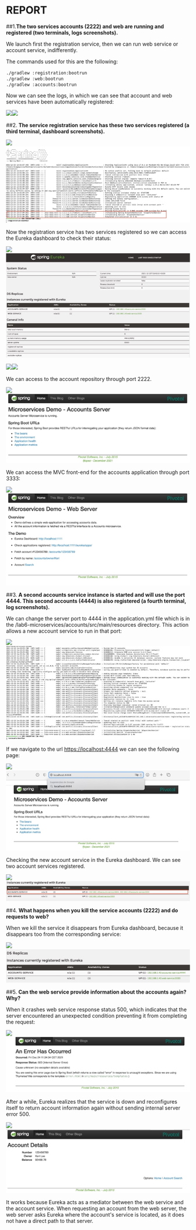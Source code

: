 ﻿# REPORT
##1.**The two services accounts (2222) and web are running and registered (two terminals, logs screenshots).**

We launch first the registration service, then we can run web service or account service, indifferently.

The commands used for this are the following:
```
./gradlew :registration:bootrun
./gradlew :web:bootrun
./gradlew :accounts:bootrun
```


Now we can see the logs, in which we can see that  account and web services have been automatically registered:

![](Aspose.Words.2dd7bd68-e935-433c-94a0-069d8c64fb31.001.png)![](Aspose.Words.2dd7bd68-e935-433c-94a0-069d8c64fb31.002.png)

##2. **The service registration service has these two services registered (a third terminal, dashboard screenshots).**

![](Aspose.Words.2dd7bd68-e935-433c-94a0-069d8c64fb31.003.png)![](Aspose.Words.2dd7bd68-e935-433c-94a0-069d8c64fb31.004.jpeg)

Now the registration service has two services registered so we can access the Eureka dashboard to check their status:

![](Aspose.Words.2dd7bd68-e935-433c-94a0-069d8c64fb31.005.png)![](Aspose.Words.2dd7bd68-e935-433c-94a0-069d8c64fb31.006.jpeg)

![](Aspose.Words.2dd7bd68-e935-433c-94a0-069d8c64fb31.007.png)![](Aspose.Words.2dd7bd68-e935-433c-94a0-069d8c64fb31.008.png)

We can access to the account repository through port 2222.

![](Aspose.Words.2dd7bd68-e935-433c-94a0-069d8c64fb31.009.png)![](Aspose.Words.2dd7bd68-e935-433c-94a0-069d8c64fb31.010.jpeg)

We can access the MVC front-end for the accounts application through port 3333:

![](Aspose.Words.2dd7bd68-e935-433c-94a0-069d8c64fb31.011.png)![](Aspose.Words.2dd7bd68-e935-433c-94a0-069d8c64fb31.012.jpeg)

##3. **A second accounts service instance is started and will use the port 4444. This second accounts (4444) is also registered (a fourth terminal, log screenshots).**

We can change the server port to 4444 in the application.yml file which is in the /lab6-microservices/accounts/src/main/resources directory. This action allows a new account service to run in that port:

![](Aspose.Words.2dd7bd68-e935-433c-94a0-069d8c64fb31.013.png)![](Aspose.Words.2dd7bd68-e935-433c-94a0-069d8c64fb31.014.jpeg)

If we navigate to the url <https://localhost:4444> we can see the following page:

![](Aspose.Words.2dd7bd68-e935-433c-94a0-069d8c64fb31.015.png)![](Aspose.Words.2dd7bd68-e935-433c-94a0-069d8c64fb31.016.jpeg)

Checking the new account service in the Eureka dashboard. We can see two account services registered.

![](Aspose.Words.2dd7bd68-e935-433c-94a0-069d8c64fb31.017.png)![](Aspose.Words.2dd7bd68-e935-433c-94a0-069d8c64fb31.018.jpeg)

##4. **What happens when you kill the service accounts (2222) and do requests to web?**

When we kill the service it disappears from Eureka dashboard, because it disappears too from the corresponding service:

![](Aspose.Words.2dd7bd68-e935-433c-94a0-069d8c64fb31.019.png)![](Aspose.Words.2dd7bd68-e935-433c-94a0-069d8c64fb31.020.jpeg)

##5. **Can the web service provide information about the accounts again? Why?**

When it crashes web service response status 500, which indicates that the server encountered an unexpected condition preventing it from completing the request:

![](Aspose.Words.2dd7bd68-e935-433c-94a0-069d8c64fb31.021.png)![](Aspose.Words.2dd7bd68-e935-433c-94a0-069d8c64fb31.022.jpeg)

After a while, Eureka realizes that the service is down and reconfigures itself to return account information again without sending internal server error 500.

![](Aspose.Words.2dd7bd68-e935-433c-94a0-069d8c64fb31.023.png)![](Aspose.Words.2dd7bd68-e935-433c-94a0-069d8c64fb31.024.jpeg)

It works because Eureka acts as a mediator between the web service and the account service. When requesting an account from the web server, the web server asks Eureka where the account's service is located, as it does not have a direct path to that server.
